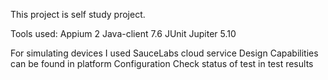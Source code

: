 This project is self study project.

Tools used:
Appium 2
Java-client 7.6
JUnit Jupiter 5.10

For simulating devices I used SauceLabs cloud service
Design Capabilities can be found in platform Configuration 
Check status of test in test results